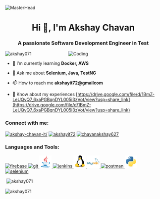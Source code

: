 ![MasterHead](https://as1.ftcdn.net/v2/jpg/02/21/97/86/1000_F_221978639_EyPBA9tuscYhW6rhaO5EiVzdG8hvQSgV.jpg)

<h1 align="center">Hi 👋, I'm Akshay Chavan</h1>

<h3 align="center">A passionate Software Development Engineer in Test</h3>

<img align="right" alt="Coding" width="300" src="https://media.tenor.com/NOYF3f82b_gAAAAC/programmer.gif">



<p align="left"> <img src="https://komarev.com/ghpvc/?username=akshay071&label=Profile%20views&color=0e75b6&style=flat" alt="akshay071" /> </p>


- 🌱 I’m currently learning **Docker, AWS**

- 💬 Ask me about **Selenium, Java, TestNG**

- 📫 How to reach me **akshayit72@gmailcom**

- 📄 Know about my experiences [https://drive.google.com/file/d/1BmZ-LeUQvQ7_6xaPGBqnDYL005i3zVot/view?usp=share_link](https://drive.google.com/file/d/1BmZ-LeUQvQ7_6xaPGBqnDYL005i3zVot/view?usp=share_link)

<h3 align="left">Connect with me:</h3>
<p align="left">
<a href="https://linkedin.com/in/akshay-chavan-it/" target="blank"><img align="center" src="https://raw.githubusercontent.com/rahuldkjain/github-profile-readme-generator/master/src/images/icons/Social/linked-in-alt.svg" alt="akshay-chavan-it/" height="30" width="40" /></a>
<a href="https://www.codechef.com/users/akshayit72" target="blank"><img align="center" src="https://cdn.jsdelivr.net/npm/simple-icons@3.1.0/icons/codechef.svg" alt="akshayit72" height="30" width="40" /></a>
<a href="https://www.hackerrank.com/chavanakshay627" target="blank"><img align="center" src="https://raw.githubusercontent.com/rahuldkjain/github-profile-readme-generator/master/src/images/icons/Social/hackerrank.svg" alt="chavanakshay627" height="30" width="40" /></a>
</p>

<h3 align="left">Languages and Tools:</h3>
<p align="left"> <a href="https://firebase.google.com/" target="_blank" rel="noreferrer"> <img src="https://www.vectorlogo.zone/logos/firebase/firebase-icon.svg" alt="firebase" width="40" height="40"/> </a> <a href="https://git-scm.com/" target="_blank" rel="noreferrer"> <img src="https://www.vectorlogo.zone/logos/git-scm/git-scm-icon.svg" alt="git" width="40" height="40"/> </a> <a href="https://www.java.com" target="_blank" rel="noreferrer"> <img src="https://raw.githubusercontent.com/devicons/devicon/master/icons/java/java-original.svg" alt="java" width="40" height="40"/> </a> <a href="https://www.jenkins.io" target="_blank" rel="noreferrer"> <img src="https://www.vectorlogo.zone/logos/jenkins/jenkins-icon.svg" alt="jenkins" width="40" height="40"/> </a> <a href="https://www.linux.org/" target="_blank" rel="noreferrer"> <img src="https://raw.githubusercontent.com/devicons/devicon/master/icons/linux/linux-original.svg" alt="linux" width="40" height="40"/> </a> <a href="https://www.mysql.com/" target="_blank" rel="noreferrer"> <img src="https://raw.githubusercontent.com/devicons/devicon/master/icons/mysql/mysql-original-wordmark.svg" alt="mysql" width="40" height="40"/> </a> <a href="https://postman.com" target="_blank" rel="noreferrer"> <img src="https://www.vectorlogo.zone/logos/getpostman/getpostman-icon.svg" alt="postman" width="40" height="40"/> </a> <a href="https://www.python.org" target="_blank" rel="noreferrer"> <img src="https://raw.githubusercontent.com/devicons/devicon/master/icons/python/python-original.svg" alt="python" width="40" height="40"/> </a> <a href="https://www.selenium.dev" target="_blank" rel="noreferrer"> <img src="https://raw.githubusercontent.com/detain/svg-logos/780f25886640cef088af994181646db2f6b1a3f8/svg/selenium-logo.svg" alt="selenium" width="40" height="40"/> </a> </p>


<p>&nbsp;<img align="center" src="https://github-readme-stats.vercel.app/api?username=akshay071&show_icons=true&locale=en" alt="akshay071" /></p>

<p><img align="center" src="https://github-readme-streak-stats.herokuapp.com/?user=akshay071&" alt="akshay071" /></p>


